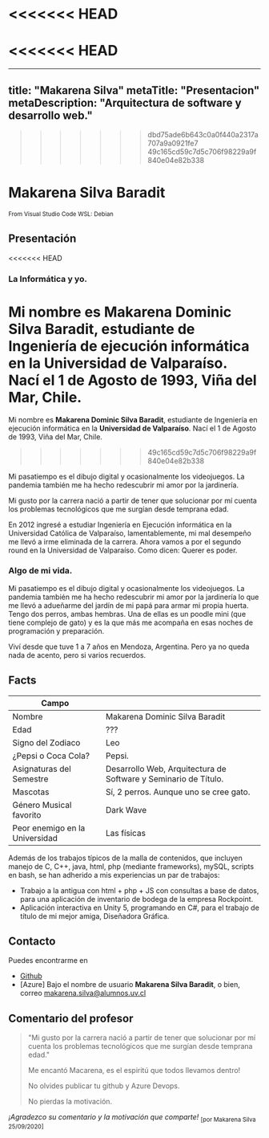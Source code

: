 <<<<<<< HEAD
=======
<<<<<<< HEAD
=======
---
title: "Makarena Silva"
metaTitle: "Presentacion"
metaDescription: "Arquitectura de software y desarrollo web."
---

>>>>>>> dbd75ade6b643c0a0f440a2317a707a9a0921fe7
>>>>>>> 49c165cd59c7d5c706f98229a9f840e04e82b338
# Makarena Silva Baradit

 <sub>From Visual Studio Code WSL: Debian</sub>

## Presentación
<<<<<<< HEAD
### La Informática y yo.

Mi nombre es **Makarena Dominic Silva Baradit**, estudiante de Ingeniería de ejecución informática en la **Universidad de Valparaíso**. Nací el 1 de Agosto de 1993, Viña del Mar, Chile.
=======

Mi nombre es **Makarena Dominic Silva Baradit**, estudiante de Ingeniería en ejecución informática en la **Universidad de Valparaíso**. Nací el 1 de Agosto de 1993, Viña del Mar, Chile.
>>>>>>> 49c165cd59c7d5c706f98229a9f840e04e82b338

Mi pasatiempo es el dibujo digital y ocasionalmente los videojuegos. La pandemia también me ha hecho redescubrir mi amor por la jardinería.

Mi gusto por la carrera nació a partir de tener que solucionar por mí cuenta los problemas tecnológicos que me surgían desde temprana edad.

En 2012 ingresé a estudiar Ingeniería en Ejecución informática en la Universidad Católica de Valparaíso, lamentablemente, mi mal desempeño me llevó a irme eliminada de la carrera. Ahora vamos a por el segundo round en la Universidad de Valparaíso. Como dicen: Querer es poder.

### Algo de mi vida.

Mi pasatiempo es el dibujo digital y ocasionalmente los videojuegos. La pandemia también me ha hecho redescubrir mi amor por la jardinería lo que me llevó a adueñarme del jardín de mi papá para armar mi propia huerta.
Tengo dos perros, ambas hembras. Una de ellas es un poodle mini (que tiene complejo de gato) y es la que más me acompaña en esas noches de programación y preparación.

Viví desde que tuve 1 a 7 años en Mendoza, Argentina. Pero ya no queda nada de acento, pero si varios recuerdos.


## Facts
| Campo ||
| ---- |----|
| Nombre | Makarena Dominic Silva Baradit  |
| Edad  | ???  |
| Signo del Zodiaco | Leo |
| ¿Pepsi o Coca Cola? | Pepsi. |
| Asignaturas del Semestre | Desarrollo Web, Arquitectura de Software y Seminario de Título. |
| Mascotas | Sí, 2 perros. Aunque uno se cree gato. |
| Género Musical favorito | Dark Wave |
| Peor enemigo en la Universidad | Las físicas |


Además de los trabajos típicos de la malla de contenidos, que incluyen manejo de C, C++, java, html, php (mediante frameworks), mySQL, scripts en bash, se han adherido a mis experiencias un par de trabajos:
- Trabajo a la antigua con html + php + JS con consultas a base de datos, para una aplicación de inventario de bodega de la empresa Rockpoint.
- Aplicación interactiva en Unity 5, programando en C#, para el trabajo de título de mi mejor amiga, Diseñadora Gráfica.

## Contacto
Puedes encontrarme en
- [Github](MakarenaSilvaB)
- [Azure] Bajo el nombre de usuario **Makarena Silva Baradit**, o bien, correo makarena.silva@alumnos.uv.cl 



## Comentario del profesor

>"Mi gusto por la carrera nació a partir de tener que solucionar por mí cuenta los problemas tecnológicos que me surgían desde temprana edad."
>
>Me encantó Macarena, es el espiritú que todos llevamos dentro!
>
>No olvides publicar tu github y Azure Devops.
>
>No pierdas la motivación.

_¡Agradezco su comentario y la motivación que comparte!_
 <sub>[por Makarena Silva 25/09/2020]</sub>


